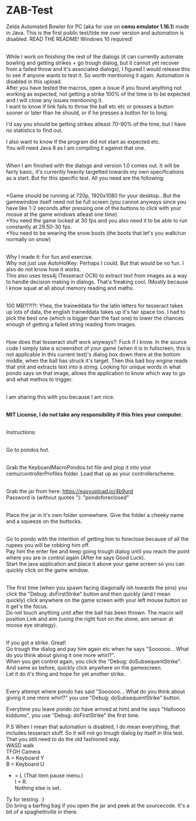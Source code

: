 # ZAB-Test
Zelda Automated Bowler for PC (aka for use on **cemu emulator 1.16.1**) made in Java. This is the first public test/tide me over version and automation is disabled. READ THE README! Windows 10 required!<br/><br/>


While I work on finishing the rest of the dialogs (it can currently automate bowling and getting strikes + go trough dialog, but it cannot yet recover from a failed throw and it's associated dialogs), I figured I would release this to see if anyone wants to test it. So worth mentioning it again: Automation is disabled in this upload.<br/>
After you have tested the macros, open a issue if you found anything not working as expected, not getting a strike 100% of the time is to be expected and I will close any issues mentioning it.<br/> I want to know if link fails to throw the ball etc etc or presses a button sooner or later than he should, or if he presses a button for to long.<br/>

I'd say you should be getting strikes atleast 70-90% of the time, but I have no statistics to find out.<br/>

I also want to know if the program did not start as expected etc.<br/>
You will need Java 8 as I am compiling it against that one.<br/><br/>

When I am finished with the dialogs and version 1.0 comes out. It will be fairly basic, it's currently heavily targetted towards my own specifications as a start. But for this specific test. All you need are the following:<br/><br/>

*Game should be running at 720p, 1920x1080 for your desktop.. But the gamewindow itself need not be full screen (you cannot anyways since you have like 1-2 seconds after pressing one of the buttons to click with your mosue at the game windows atleast one time).<br/>
*You need the game locked at 30 fps and you also need it to be able to run constantly at 29.50-30 fps. <br/>
*You need to be wearing the snow boots (the boots that let's you walk/run normally on snow)<br/><br/>

Why I made it: For fun and exercise.<br/>
Why not just use AutoHotKey: Perhaps I could. But that would be no fun. I also do not know how it works.<br/>
This also uses tess4j (Tesseract OCR) to extract text from images as a way to handle decision making in dialogs. That's freaking cool. (Mostly because I know squat at all about memory reading and maths.<br/><br/>

100 MB?!?!?!: Yhea, the traineddata for the latin letters for tesseract takes up lots of data, the english traineddata takes up it's fair space too. I had to pick the best one (which is bigger than the fast one) to lower the chances enough of getting a failed string reading from images.<br/><br/>

How does that tesseract stuff work anyways?: Fuck if I know. In the source code I simply take a screenshot of your game (when it is in fullscreen, this is not applicable in this current test)'s dialog box down there at the bottom middle, when the ball has struck it's target. Then this bad boy engine reads that shit and extracts text into a string. Looking for unique words in what pondo says on that image, allows the application to know which way to go and what methos to trigger.<br/><br/>

I am sharing this with you because I am nice.<br/><br/>

**MIT License, I do not take any responsibility if this fries your computer.**<br/><br/>

Instructions:<br/><br/>

Go to pondos hut.<br/><br/>

Grab the KeyboardMacroPondos.txt file and plop it into your cemu/controllerProfiles folder. Load that up as your controllerscheme.<br/><br/>

Grab the jar from here: https://easyupload.io/4b9urd<br/>
Password is (without quotes "):  "pondoforeclosed"<br/><br/>

Place the jar in it's own folder somewhere. Give the folder a cheeky name and a squeeze on the buttocks.<br/><br/>

Go to pondo with the intention of getting him to foreclose because of all the rupees you will be robbing him off.<br/>
Pay him the enter fee and keep going trough dialog until you reach the point where you are in control again (After he says Good Luck).<br/>
Start the java application and place it above your game screen so you can quickly click on the game window.<br/><br/>

The first time (when you spawn facing diagonally ish towards the pins) you click the "Debug: doFirstStrike" button and then quickly (and I mean quickly) click anywhere on the game screen with your left mouse button so it get's the focus.<br/>
Do not touch anything until after the ball has been thrown. The macro will position Link and aim (using the right foot on the stone, aim sensor at moose eye strategy).<br/><br/>

If you got a strike. Great!<br/>
Go trough the dialog and pay him again etc when he says "Soooooo... What do you think about giving it one more whirl?".<br/>
When you get control again, you click the "Debug: doSubsequentStrike". And same as before, quickly click anywhere on the gamescreen.<br/>
Let it do it's thing and hope for yet another strike.<br/><br/>

Every attempt where pondo has said "Soooooo... What do you think about giving it one more whirl?" you use "Debug: doSubsequentStrike" button.<br/>

Everytime you leave pondo (or have arrived at him) and he says "Halloooo kiddums", you use "Debug: doFirstStrike" the first time.<br/>

P.S When I mean that automation is disabled, I do mean everything, that includes tesseract stuff. So it will not go trough dialog by itself in this test. That you still need to do the old fashioned way.<br/> 
WASD walk<br/>
TFGH Camera<br/>
A = Keyboard Y<br/>
B = Keyboard U<br/>
+ = L (That item pause menu.)<br/>
I = R.<br/>
Nothing else is set.<br/>

Ty for testing. :)<br/>
Do bring a barfing bag if you open the jar and peek at the sourcecode. It's a bit of a spaghettiville in there.<br/>
